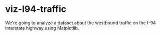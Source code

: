 # viz-I94-traffic
We're going to analyze a dataset about the westbound traffic on the I-94 Interstate highway using Matplotlib.
